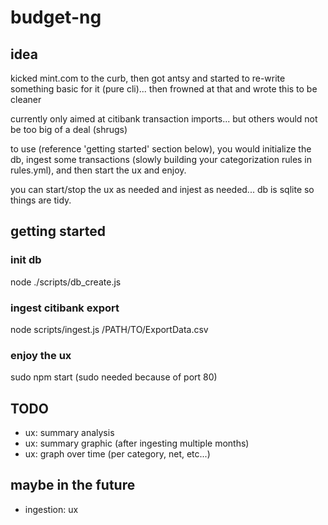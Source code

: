 # budget-ng

## idea
kicked mint.com to the curb, then got antsy and started to re-write something basic for it (pure cli)... then frowned at that and wrote this to be cleaner

currently only aimed at citibank transaction imports... but others would not be too big of a deal (shrugs)

to use (reference 'getting started' section below), you would initialize the db, ingest some transactions (slowly building your categorization rules in rules.yml), and then start the ux and enjoy.

you can start/stop the ux as needed and injest as needed... db is sqlite so things are tidy.


## getting started
### init db
node ./scripts/db_create.js
### ingest citibank export
node scripts/ingest.js /PATH/TO/ExportData.csv
### enjoy the ux
sudo npm start (sudo needed because of port 80)


## TODO
- ux: summary analysis
- ux: summary graphic
(after ingesting multiple months)
- ux: graph over time (per category, net, etc...)

## maybe in the future
- ingestion: ux

